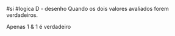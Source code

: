 #si 
#logica
D - desenho
Quando os dois valores avaliados forem verdadeiros.

Apenas 1 & 1 é verdadeiro